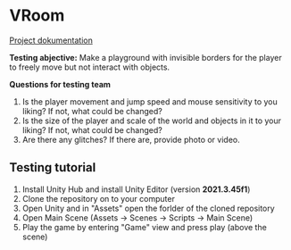 # VRoom
[Project dokumentation](https://drive.google.com/drive/folders/12MAl8eJWfLAX0II_a0arYG5C5hzGfOnW?usp=drive_link)

**Testing abjective:**
Make a playground with invisible borders for the player to freely move but not interact with objects.

**Questions for testing team**
1. Is the player movement and jump speed and mouse sensitivity to you liking? If not, what could be changed?
2. Is the size of the player and scale of the world and objects in it to your liking? If not, what could be changed?
3. Are there any glitches? If there are, provide photo or video.

## Testing tutorial
1. Install Unity Hub and install Unity Editor (version **2021.3.45f1**)
2. Clone the repository on to your computer
3. Open Unity and in "Assets" open the forlder of the cloned repository
4. Open Main Scene (Assets -> Scenes -> Scripts -> Main Scene)
5. Play the game by entering "Game" view and press play (above the scene)
